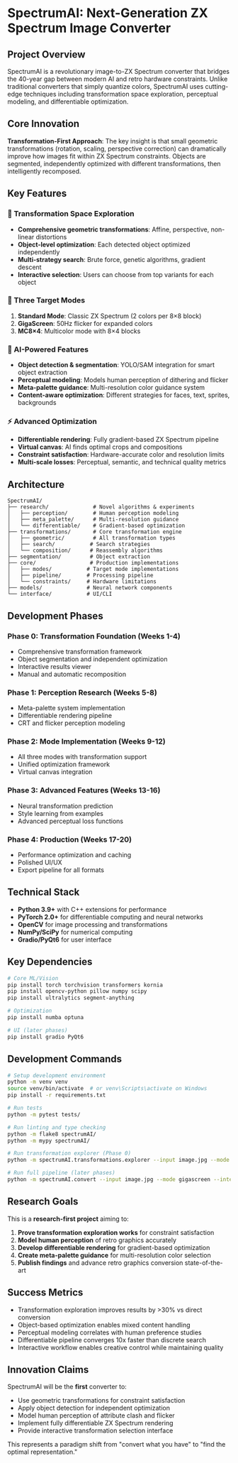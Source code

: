 # SpectrumAI: Next-Generation ZX Spectrum Image Converter

## Project Overview

SpectrumAI is a revolutionary image-to-ZX Spectrum converter that bridges the 40-year gap between modern AI and retro hardware constraints. Unlike traditional converters that simply quantize colors, SpectrumAI uses cutting-edge techniques including transformation space exploration, perceptual modeling, and differentiable optimization.

## Core Innovation

**Transformation-First Approach**: The key insight is that small geometric transformations (rotation, scaling, perspective correction) can dramatically improve how images fit within ZX Spectrum constraints. Objects are segmented, independently optimized with different transformations, then intelligently recomposed.

## Key Features

### 🔄 Transformation Space Exploration
- **Comprehensive geometric transformations**: Affine, perspective, non-linear distortions
- **Object-level optimization**: Each detected object optimized independently
- **Multi-strategy search**: Brute force, genetic algorithms, gradient descent
- **Interactive selection**: Users can choose from top variants for each object

### 🎯 Three Target Modes
1. **Standard Mode**: Classic ZX Spectrum (2 colors per 8×8 block)
2. **GigaScreen**: 50Hz flicker for expanded colors
3. **MC8×4**: Multicolor mode with 8×4 blocks

### 🧠 AI-Powered Features
- **Object detection & segmentation**: YOLO/SAM integration for smart object extraction
- **Perceptual modeling**: Models human perception of dithering and flicker
- **Meta-palette guidance**: Multi-resolution color guidance system
- **Content-aware optimization**: Different strategies for faces, text, sprites, backgrounds

### ⚡ Advanced Optimization
- **Differentiable rendering**: Fully gradient-based ZX Spectrum pipeline
- **Virtual canvas**: AI finds optimal crops and compositions
- **Constraint satisfaction**: Hardware-accurate color and resolution limits
- **Multi-scale losses**: Perceptual, semantic, and technical quality metrics

## Architecture

```
SpectrumAI/
├── research/              # Novel algorithms & experiments
│   ├── perception/        # Human perception modeling
│   ├── meta_palette/      # Multi-resolution guidance
│   └── differentiable/    # Gradient-based optimization
├── transformations/       # Core transformation engine
│   ├── geometric/         # All transformation types
│   ├── search/           # Search strategies
│   └── composition/      # Reassembly algorithms
├── segmentation/         # Object extraction
├── core/                 # Production implementations
│   ├── modes/           # Target mode implementations
│   ├── pipeline/        # Processing pipeline
│   └── constraints/     # Hardware limitations
├── models/              # Neural network components
└── interface/           # UI/CLI
```

## Development Phases

### Phase 0: Transformation Foundation (Weeks 1-4)
- Comprehensive transformation framework
- Object segmentation and independent optimization
- Interactive results viewer
- Manual and automatic recomposition

### Phase 1: Perception Research (Weeks 5-8)
- Meta-palette system implementation
- Differentiable rendering pipeline
- CRT and flicker perception modeling

### Phase 2: Mode Implementation (Weeks 9-12)
- All three modes with transformation support
- Unified optimization framework
- Virtual canvas integration

### Phase 3: Advanced Features (Weeks 13-16)
- Neural transformation prediction
- Style learning from examples
- Advanced perceptual loss functions

### Phase 4: Production (Weeks 17-20)
- Performance optimization and caching
- Polished UI/UX
- Export pipeline for all formats

## Technical Stack

- **Python 3.9+** with C++ extensions for performance
- **PyTorch 2.0+** for differentiable computing and neural networks
- **OpenCV** for image processing and transformations
- **NumPy/SciPy** for numerical computing
- **Gradio/PyQt6** for user interface

## Key Dependencies

```bash
# Core ML/Vision
pip install torch torchvision transformers kornia
pip install opencv-python pillow numpy scipy
pip install ultralytics segment-anything

# Optimization
pip install numba optuna

# UI (later phases)
pip install gradio PyQt6
```

## Development Commands

```bash
# Setup development environment
python -m venv venv
source venv/bin/activate  # or venv\Scripts\activate on Windows
pip install -r requirements.txt

# Run tests
python -m pytest tests/

# Run linting and type checking
python -m flake8 spectrumAI/
python -m mypy spectrumAI/

# Run transformation explorer (Phase 0)
python -m spectrumAI.transformations.explorer --input image.jpg --mode standard

# Run full pipeline (later phases)
python -m spectrumAI.convert --input image.jpg --mode gigascreen --interactive
```

## Research Goals

This is a **research-first project** aiming to:

1. **Prove transformation exploration works** for constraint satisfaction
2. **Model human perception** of retro graphics accurately  
3. **Develop differentiable rendering** for gradient-based optimization
4. **Create meta-palette guidance** for multi-resolution color selection
5. **Publish findings** and advance retro graphics conversion state-of-the-art

## Success Metrics

- Transformation exploration improves results by >30% vs direct conversion
- Object-based optimization enables mixed content handling
- Perceptual modeling correlates with human preference studies
- Differentiable pipeline converges 10x faster than discrete search
- Interactive workflow enables creative control while maintaining quality

## Innovation Claims

SpectrumAI will be the **first** converter to:
- Use geometric transformations for constraint satisfaction
- Apply object detection for independent optimization  
- Model human perception of attribute clash and flicker
- Implement fully differentiable ZX Spectrum rendering
- Provide interactive transformation selection interface

This represents a paradigm shift from "convert what you have" to "find the optimal representation."